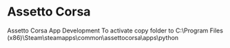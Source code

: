 Assetto Corsa
============
Assetto Corsa App Development
To activate copy folder to C:\Program Files (x86)\Steam\steamapps\common\assettocorsa\apps\python

